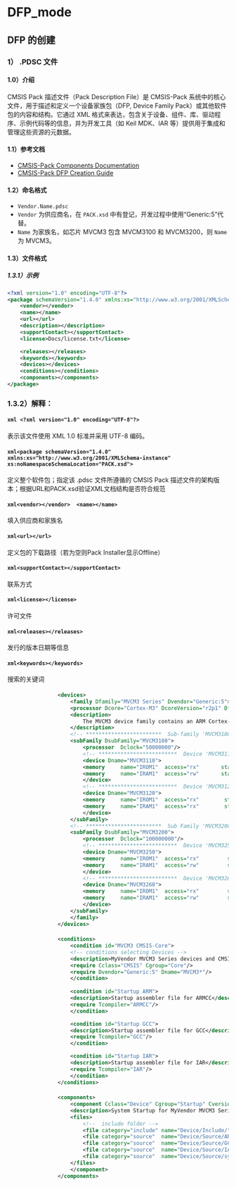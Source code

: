 # DFP_mode

## DFP 的创建

### 1） .PDSC 文件

#### 1.0）介绍

CMSIS Pack 描述文件（Pack Description File）是 CMSIS-Pack 系统中的核心文件，用于描述和定义一个设备家族包（DFP, Device Family Pack）或其他软件包的内容和结构。它通过 XML 格式来表达，包含关于设备、组件、库、驱动程序、示例代码等的信息，并为开发工具（如 Keil MDK、IAR 等）提供用于集成和管理这些资源的元数据。

#### 1.1）参考文档

- [CMSIS-Pack Components Documentation](https://www.keil.com/pack/doc/CMSIS_Dev/Pack/html/cp_SWComponents.html)
- [CMSIS-Pack DFP Creation Guide](https://www.keil.com/pack/doc/CMSIS_Dev/Pack/html/createPack_DFP.html#:~:text=A%20Software%20Pack%20that%20contains%20a%20%3Cdevices%3E%20element,device%20or%20a%20device%20family%20in%20more%20detail.)

#### 1.2）命名格式

- `Vendor.Name.pdsc`
- `Vendor` 为供应商名，在 `PACK.xsd` 中有登记，开发过程中使用“Generic:5”代替。
- `Name` 为家族名，如芯片 MVCM3 包含 MVCM3100 和 MVCM3200，则 `Name` 为 MVCM3。

#### 1.3）文件格式

##### 1.3.1）示例
```xml
<?xml version="1.0" encoding="UTF-8"?>
<package schemaVersion="1.4.0" xmlns:xs="http://www.w3.org/2001/XMLSchema-instance" xs:noNamespaceSchemaLocation="PACK.xsd">
    <vendor></vendor>
    <name></name>
    <url></url>
    <description></description>
    <supportContact></supportContact>
    <license>Docs/license.txt</license> 

    <releases></releases>
    <keywords></keywords>
    <devices></devices>
    <conditions></conditions>
    <components></components>
</package>
```
### 1.3.2）解释：

#### ```xml <?xml version="1.0" encoding="UTF-8"?> ``` 
表示该文件使用 XML 1.0 标准并采用 UTF-8 编码。

#### ```xml<package schemaVersion="1.4.0" xmlns:xs="http://www.w3.org/2001/XMLSchema-instance" xs:noNamespaceSchemaLocation="PACK.xsd">```
定义整个软件包；指定该 .pdsc 文件所遵循的 CMSIS Pack 描述文件的架构版本；根据URL和PACK.xsd验证XML文档结构是否符合规范
                 
#### ```xml<vendor></vendor>  <name></name>```
填入供应商和家族名
            
#### ```xml<url></url>```
定义包的下载路径（若为空则Pack Installer显示Offline）

#### ```xml<supportContact></supportContact>```
联系方式

#### ```xml<license></license>```
许可文件

#### ```xml<releases></releases>```
发行的版本日期等信息

#### ```xml<keywords></keywords>```
搜索的关键词

#### <devices></devices>
```xml
                <devices>
                    <family Dfamily="MVCM3 Series" Dvendor="Generic:5">
                    <processor Dcore="Cortex-M3" DcoreVersion="r2p1" Dfpu="0" Dmpu="0" Dendian="Little-endian"/>
                    <description>
                        The MVCM3 device family contains an ARM Cortex-M3 processor, running up to 100 MHz with a versatile set of on-chip peripherals.
                    </description>
                    <!-- ************************  Sub-family 'MVCM3100'  **************************** -->
                    <subFamily DsubFamily="MVCM3100">
                        <processor  Dclock="50000000"/>
                        <!-- *************************  Device 'MVCM3110'  ***************************** -->
                        <device Dname="MVCM3110">
                        <memory     name="IROM1"  access="rx"       start="0x00000000"  size="0x4000"     startup="1"   default="1"/>
                        <memory     name="IRAM1"  access="rw"       start="0x20000000"  size="0x0800"     init   ="0"   default="1"/>
                        </device>
                        <!-- *************************  Device 'MVCM3120'  ***************************** -->
                        <device Dname="MVCM3120">
                        <memory     name="IROM1"  access="rx"        start="0x00000000"  size="0x8000"     startup="1"   default="1"/>
                        <memory     name="IRAM1"  access="rx"        start="0x20000000"  size="0x1000"     init   ="0"   default="1"/>
                        </device>
                    </subFamily>
                    <!-- ************************  Sub Family 'MVCM3200'  **************************** -->
                    <subFamily DsubFamily="MVCM3200">
                        <processor  Dclock="100000000"/>
                        <!-- *************************  Device 'MVCM3250'  ***************************** -->
                        <device Dname="MVCM3250">
                        <memory     name="IROM1"  access="rx"         start="0x00000000"  size="0x4000"     startup="1"   default="1"/>
                        <memory     name="IRAM1"  access="rw"         start="0x20000000"  size="0x0800"     init   ="0"   default="1"/>
                        </device>
                        <!-- *************************  Device 'MVCM3260'  ***************************** -->
                        <device Dname="MVCM3260">
                        <memory     name="IROM1"  access="rx"         start="0x00000000"  size="0x8000"     startup="1"   default="1"/>
                        <memory     name="IRAM1"  access="rw"         start="0x20000000"  size="0x1000"     init   ="0"   default="1"/>
                        </device>
                    </subFamily>
                    </family>
                </devices>
```
#### <conditions></conditions>
```xml
                <conditions>
                    <condition id="MVCM3 CMSIS-Core">
                    <!-- conditions selecting Devices -->
                    <description>MyVendor MVCM3 Series devices and CMSIS-Core (Cortex-M)</description>
                    <require Cclass="CMSIS" Cgroup="Core"/>
                    <require Dvendor="Generic:5" Dname="MVCM3*"/>
                    </condition>
                    
                    <condition id="Startup ARM">
                    <description>Startup assembler file for ARMCC</description>
                    <require Tcompiler="ARMCC"/>
                    </condition>

                    <condition id="Startup GCC">
                    <description>Startup assembler file for GCC</description>
                    <require Tcompiler="GCC"/>
                    </condition>

                    <condition id="Startup IAR">
                    <description>Startup assembler file for IAR</description>
                    <require Tcompiler="IAR"/>
                    </condition>
                </conditions>
```                
#### <components></components>
```xml
                <components>
                    <component Cclass="Device" Cgroup="Startup" Cversion="0.0.1" condition="MVCM3 CMSIS-Core">
                    <description>System Startup for MyVendor MVCM3 Series</description>
                    <files>
                        <!--  include folder -->
                        <file category="include" name="Device/Include/"/>
                        <file category="source"  name="Device/Source/ARM/startup_MVCM3.s" attr="config" condition="Startup ARM" version="1.0.0"/>
                        <file category="source"  name="Device/Source/GCC/startup_MVCM3.s" attr="config" condition="Startup GCC" version="1.0.0"/>
                        <file category="source"  name="Device/Source/IAR/startup_MVCM3.s" attr="config" condition="Startup IAR" version="1.0.0"/>
                        <file category="source"  name="Device/Source/system_MVCM3.c"  attr="config" version="1.0.0"/>
                    </files>
                    </component>
                </components>
```
